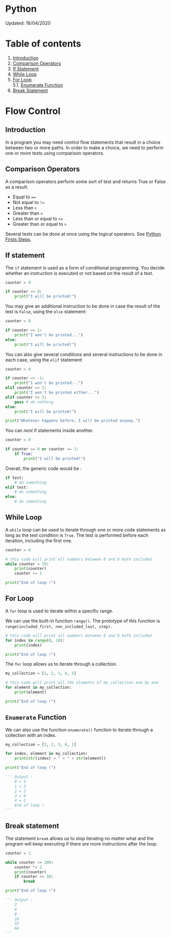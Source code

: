Python
=========================
Updated: 18/04/2020

# Table of contents

1. [Introduction](#introduction)
2. [Comparison Operators](#comparison-operators)
3. [If Statement](#if-statement)
4. [While Loop](#while-loop)
5. [For Loop](#for-loop)\
5.1. [Enumerate Function](#enumerate-function)
6. [Break Statement](#break-statement)

# Flow Control

## Introduction

In a program you may need control flow statements that result in a choice between two or more paths. In order to make a choice, we need to perform one or more tests using comparison operators.

## Comparison Operators

A comparison operators perform some sort of test and returns True or False as a result. 

* Equal to ``==``
* Not equal to ``!=``
* Less than ``<``
* Greater than ``>``
* Less than or equal to ``<=``
* Greater than or equal to ``>``

Several tests can be done at once using the logical operators. See [Python Firsts Steps](./python_firsts_tests.md).

## If statement

The ``if`` statement is used as a form of conditional programming. You decide whether an instruction is executed or not based on the result of a test.

```python
counter = 0

if counter >= 0:
	print("I will be printed!")
```

You may give an additional instruction to be done in case the result of the test is ``False``, using the ``else`` statement:

```python
counter = 0

if counter == 1:
	print("I won't be printed...")
else:
	print("I will be printed!")
```

You can also give several conditions and several instructions to be done in each case, using the ``elif`` statement:

```python
counter = 0

if counter <= -1:
	print("I won't be printed...")
elif counter == 2:
	print("I won't be printed either...")
elif counter >= 3:
	pass # do nothing
else:
	print("I will be printed!")

print("Whatever happens before, I will be printed anyway.")
```

You can *nest* if statements inside another.

```python
counter = 0

if counter == 0 or counter == 1:
	if True:
		print("I will be printed!")
```

Overall, the generic code would be :

```python
if test:
	# do something
elif test:
	# do something
else:
	# do something
```

## While Loop

A ``while`` loop can be used to iterate through one or more code statements as long as the test condition is ``True``. The test is performed before each iteration, including the first one.

```python
counter = 0

# this code will print all numbers between 0 and 9 both included
while counter < 10:
	print(counter)
	counter += 1

print("End of loop !")
```

## For Loop

A ``for`` loop is used to iterate within a specific range.

We can use the built-in function ``range()``. The prototype of this function is ``range(included_first, non_included_last, step)``.

```python
# this code will print all numbers between 0 and 9 both included
for index in range(0, 10):
	print(index)

print("End of loop !")
```

The ``for`` loop allows us to iterate through a collection.

```python
my_collection = [1, 2, 3, 4, 5]

# this code will print all the elements of my_collection one by one
for element in my_collection:
	print(element)

print("End of loop !")
```

## ``Enumerate`` Function

We can also use the function ``enumerate()`` function to iterate through a collection with an index.

```python
my_collection = [3, 2, 3, 6, 1]

for index, element in my_collection:
	print(str(index) + " = " + str(element))

print("End of loop !")

''' Output :
	0 = 3
	1 = 2
	2 = 3
	3 = 6
	4 = 1
	End of loop !
'''
```

## Break statement

The statement ``break`` allows us to stop iterating no matter what and the program will keep executing if there are more instructions after the loop.

```python
counter = 1

while counter <= 200:
	counter *= 2
	print(counter)
	if counter >= 50:
		break

print("End of loop !")

''' Output :
	2
	4
	8
	16
	32
	64
'''
```